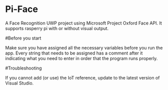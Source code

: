 # Pi-Face

A Face Recognition UWP project using Microsoft Project Oxford Face API. It supports rasperry pi with or without visual output.


#Before you start

Make sure you have assigned all the necessary variables before you run the app. Every string that needs to be assigned has a comment after it indicating what you need to enter in order that the program runs properly.


#Troubleshooting

If you cannot add (or use) the IoT reference, update to the latest version of Visual Studio.
